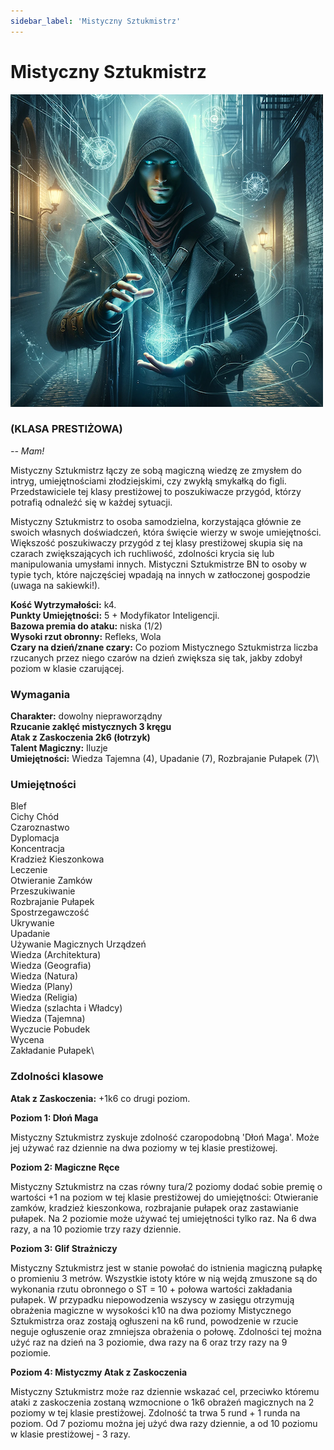 ```yaml
---
sidebar_label: 'Mistyczny Sztukmistrz'
---
```



# Mistyczny Sztukmistrz

![mistyczny sztukmistrz](../../static/img/wiki/mistyczny-sztukmistrz.png)

### (KLASA PRESTIŻOWA)
*-- Mam!*

Mistyczny Sztukmistrz łączy ze sobą magiczną wiedzę ze zmysłem do intryg, umiejętnościami złodziejskimi, czy zwykłą smykałką do figli. Przedstawiciele tej klasy prestiżowej to poszukiwacze przygód, którzy potrafią odnaleźć się w każdej sytuacji.

Mistyczny Sztukmistrz to osoba samodzielna, korzystająca głównie ze swoich własnych doświadczeń, która święcie wierzy w swoje umiejętności. Większość poszukiwaczy przygód z tej klasy prestiżowej skupia się na czarach zwiększających ich ruchliwość, zdolności krycia się lub manipulowania umysłami innych. Mistyczni Sztukmistrze BN to osoby w typie tych, które najczęściej wpadają na innych w zatłoczonej gospodzie (uwaga na sakiewki!).

**Kość Wytrzymałości:** k4.\
**Punkty Umiejętności:** 5 + Modyfikator Inteligencji.\
**Bazowa premia do ataku:** niska (1/2)\
**Wysoki rzut obronny:** Refleks, Wola\
**Czary na dzień/znane czary:** Co poziom Mistycznego Sztukmistrza liczba rzucanych przez niego czarów na dzień zwiększa się tak, jakby zdobył poziom w klasie czarującej.

### Wymagania
**Charakter:** dowolny niepraworządny\
**Rzucanie zaklęć mistycznych 3 kręgu**\
**Atak z Zaskoczenia 2k6 (łotrzyk)**\
**Talent Magiczny:** Iluzje\
**Umiejętności:** Wiedza Tajemna (4), Upadanie (7), Rozbrajanie Pułapek (7)\


### Umiejętności
Blef\
Cichy Chód\
Czaroznastwo\
Dyplomacja\
Koncentracja\
Kradzież Kieszonkowa\
Leczenie\
Otwieranie Zamków\
Przeszukiwanie\
Rozbrajanie Pułapek\
Spostrzegawczość\
Ukrywanie\
Upadanie\
Używanie Magicznych Urządzeń\
Wiedza (Architektura)\
Wiedza (Geografia)\
Wiedza (Natura)\
Wiedza (Plany)\
Wiedza (Religia)\
Wiedza (szlachta i Władcy)\
Wiedza (Tajemna)\
Wyczucie Pobudek\
Wycena\
Zakładanie Pułapek\


### Zdolności klasowe

**Atak z Zaskoczenia:** +1k6 co drugi poziom.

**Poziom 1: Dłoń Maga**

Mistyczny Sztukmistrz zyskuje zdolność czaropodobną 'Dłoń Maga'. Może jej używać raz dziennie na dwa poziomy w tej klasie prestiżowej.

**Poziom 2: Magiczne Ręce**

Mistyczny Sztukmistrz na czas równy tura/2 poziomy dodać sobie premię o wartości +1 na poziom w tej klasie prestiżowej do umiejętności: Otwieranie zamków, kradzież kieszonkowa, rozbrajanie pułapek oraz zastawianie pułapek. Na 2 poziomie może używać tej umiejętności tylko raz. Na 6 dwa razy, a na 10 poziomie trzy razy dziennie.

**Poziom 3: Glif Strażniczy**

Mistyczny Sztukmistrz jest w stanie powołać do istnienia magiczną pułapkę o promieniu 3 metrów. Wszystkie istoty które w nią wejdą zmuszone są do wykonania rzutu obronnego o ST = 10 + połowa wartości zakładania pułapek. W przypadku niepowodzenia wszyscy w zasięgu otrzymują obrażenia magiczne w wysokości k10 na dwa poziomy Mistycznego Sztukmistrza oraz zostają ogłuszeni na k6 rund, powodzenie w rzucie neguje ogłuszenie oraz zmniejsza obrażenia o połowę. Zdolności tej można użyć raz na dzień na 3 poziomie, dwa razy na 6 oraz trzy razy na 9 poziomie.

**Poziom 4: Mistyczmy Atak z Zaskoczenia**

Mistyczny Sztukmistrz może raz dziennie wskazać cel, przeciwko któremu ataki z zaskoczenia zostaną wzmocnione o 1k6 obrażeń magicznych na 2 poziomy w tej klasie prestiżowej. Zdolność ta trwa 5 rund + 1 runda na poziom. Od 7 poziomu można jej użyć dwa razy dziennie, a od 10 poziomu w klasie prestiżowej - 3 razy.